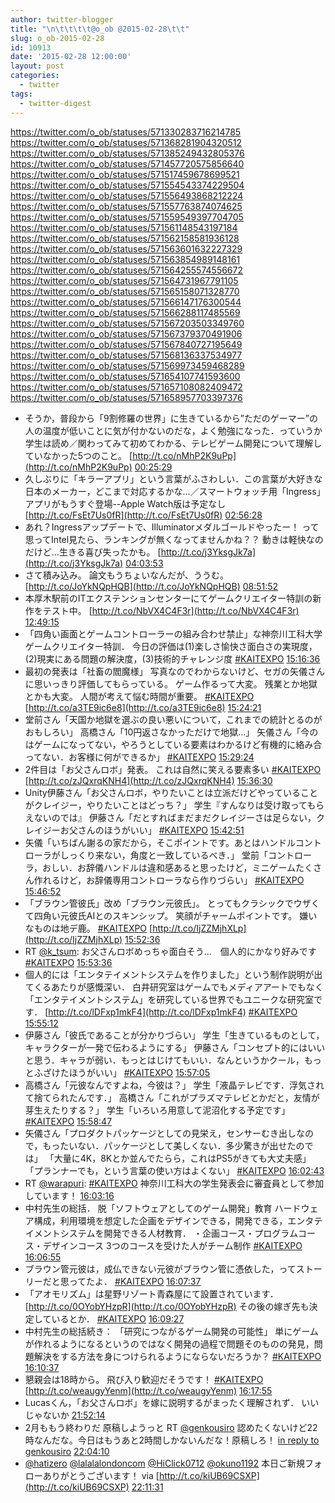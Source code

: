 ```yaml
---
author: twitter-blogger
title: "\n\t\t\t\t@o_ob @2015-02-28\t\t"
slug: o_ob-2015-02-28
id: 10913
date: '2015-02-28 12:00:00'
layout: post
categories:
  - twitter
tags:
  - twitter-digest
---
```


https://twitter.com/o_ob/statuses/571330283716214785 https://twitter.com/o_ob/statuses/571368281904320512 https://twitter.com/o_ob/statuses/571385249432805376 https://twitter.com/o_ob/statuses/571457720575856640 https://twitter.com/o_ob/statuses/571517459678699521 https://twitter.com/o_ob/statuses/571554543374229504 https://twitter.com/o_ob/statuses/571556493868212224 https://twitter.com/o_ob/statuses/571557763874074625 https://twitter.com/o_ob/statuses/571559549397704705 https://twitter.com/o_ob/statuses/571561148543197184 https://twitter.com/o_ob/statuses/571562158581936128 https://twitter.com/o_ob/statuses/571563601632227329 https://twitter.com/o_ob/statuses/571563854989148161 https://twitter.com/o_ob/statuses/571564255574556672 https://twitter.com/o_ob/statuses/571564731967791105 https://twitter.com/o_ob/statuses/571565158071328770 https://twitter.com/o_ob/statuses/571566147176300544 https://twitter.com/o_ob/statuses/571566288117485569 https://twitter.com/o_ob/statuses/571567203503349760 https://twitter.com/o_ob/statuses/571567379370491906 https://twitter.com/o_ob/statuses/571567840727195649 https://twitter.com/o_ob/statuses/571568136337534977 https://twitter.com/o_ob/statuses/571569973459468289 https://twitter.com/o_ob/statuses/571654107741593600 https://twitter.com/o_ob/statuses/571657108082409472 https://twitter.com/o_ob/statuses/571658957703397376  

*   そうか，普段から「9割修羅の世界」に生きているから”ただのゲーマー”の人の温度が低いことに気が付かないのだな，よく勉強になった．っていうか学生は読め／関わってみて初めてわかる、テレビゲーム開発について理解していなかった5つのこと。 [http://t.co/nMhP2K9uPp](http://t.co/nMhP2K9uPp) [00:25:29](https://twitter.com/o_ob/statuses/571330283716214785)
*   久しぶりに「キラーアプリ」という言葉がふさわしい．この言葉が大好きな日本のメーカー，どこまで対応するかな…／スマートウォッチ用「Ingress」アプリがもうすぐ登場--Apple Watch版は予定なし [http://t.co/FsEt7Us0fR](http://t.co/FsEt7Us0fR) [02:56:28](https://twitter.com/o_ob/statuses/571368281904320512)
*   あれ？Ingressアップデートで、Illuminatorメダルゴールドやったー！ って思ってIntel見たら、ランキングが無くなってませんかね？？ 動きは軽快なのだけど...生きる喜び失ったかも。 [http://t.co/j3YksgJk7a](http://t.co/j3YksgJk7a) [04:03:53](https://twitter.com/o_ob/statuses/571385249432805376)
*   さて積み込み。 論文もうちょいなんだが、ううむ。 [http://t.co/JoYkNQpHQB](http://t.co/JoYkNQpHQB) [08:51:52](https://twitter.com/o_ob/statuses/571457720575856640)
*   本厚木駅前のITエクステンションセンターにてゲームクリエイター特訓の新作をテスト中。 [http://t.co/NbVX4C4F3r](http://t.co/NbVX4C4F3r) [12:49:15](https://twitter.com/o_ob/statuses/571517459678699521)
*   「四角い画面とゲームコントローラーの組み合わせ禁止」な神奈川工科大学ゲームクリエイター特訓． 今日の評価は(1)楽しさ愉快さ面白さの実現度，(2)現実にある問題の解決度，(3)技術的チャレンジ度 [#KAITEXPO](https://twitter.com/search?q=%23KAITEXPO&src=hash) [15:16:36](https://twitter.com/o_ob/statuses/571554543374229504)
*   最初の発表は「社畜の閻魔様」 写真なのでわからないけど、セガの矢儀さんに思いっきり評価してもらっている。 ゲーム作るって大変。 残業とか地獄とかも大変。 人間が考えて悩む時間が重要。 [#KAITEXPO](https://twitter.com/search?q=%23KAITEXPO&src=hash) [http://t.co/a3TE9ic6e8](http://t.co/a3TE9ic6e8) [15:24:21](https://twitter.com/o_ob/statuses/571556493868212224)
*   堂前さん「天国か地獄を選ぶの良い悪いについて，これまでの統計とるのがおもしろい」 高橋さん「10円返さなかっただけで地獄…」 矢儀さん「今のはゲームになってない，やろうとしている要素はわかるけど有機的に絡み合ってない．お客様に何ができるか」 [#KAITEXPO](https://twitter.com/search?q=%23KAITEXPO&src=hash) [15:29:24](https://twitter.com/o_ob/statuses/571557763874074625)
*   2件目は「お父さんロボ」発表。 これは自然に笑える要素多い [#KAITEXPO](https://twitter.com/search?q=%23KAITEXPO&src=hash) [http://t.co/zJQxrqKNH4](http://t.co/zJQxrqKNH4) [15:36:30](https://twitter.com/o_ob/statuses/571559549397704705)
*   Unity伊藤さん「お父さんロボ，やりたいことは立派だけどやっていることがクレイジー，やりたいことはどっち？」 学生『すんなりは受け取ってもらえないのでは』 伊藤さん「だとすればまだまだクレイジーさは足らない，クレイジーお父さんのほうがいい」 [#KAITEXPO](https://twitter.com/search?q=%23KAITEXPO&src=hash) [15:42:51](https://twitter.com/o_ob/statuses/571561148543197184)
*   矢儀「いちばん謝るの家だから，そこポイントです。あとはハンドルコントローラがしっくり来ない，角度と一致しているべき．」 堂前「コントローラ，おしい．お辞儀ハンドルは違和感あると思ったけど，ミニゲームたくさん作れるけど，お辞儀専用コントローラなら作りづらい」 [#KAITEXPO](https://twitter.com/search?q=%23KAITEXPO&src=hash) [15:46:52](https://twitter.com/o_ob/statuses/571562158581936128)
*   「ブラウン管彼氏」改め「ブラウン元彼氏」。 とってもクラシックでウザくて四角い元彼氏AIとのスキンシップ。 笑顔がチャームポイントです。 嫌いなものは地デ鹿。 [#KAITEXPO](https://twitter.com/search?q=%23KAITEXPO&src=hash) [http://t.co/IjZZMjhXLp](http://t.co/IjZZMjhXLp) [15:52:36](https://twitter.com/o_ob/statuses/571563601632227329)
*   RT [@k_tsum](https://twitter.com/k_tsum): お父さんロボめっちゃ面白そう…　個人的にかなり好みです [#KAITEXPO](https://twitter.com/search?q=%23KAITEXPO&src=hash) [15:53:36](https://twitter.com/o_ob/statuses/571563854989148161)
*   個人的には「エンタテイメントシステムを作りました」という制作説明が出てくるあたりが感慨深い． 白井研究室はゲームでもメディアアートでもなく「エンタテイメントシステム」を研究している世界でもユニークな研究室です． [http://t.co/lDFxp1mkF4](http://t.co/lDFxp1mkF4) [#KAITEXPO](https://twitter.com/search?q=%23KAITEXPO&src=hash) [15:55:12](https://twitter.com/o_ob/statuses/571564255574556672)
*   伊藤さん「彼氏であることが分かりづらい」 学生「生きているものとして，キャラクターが一発で伝わるようにする」 伊藤さん「コンセプト的にはいいと思う．キャラが弱い．もっとはじけてもいい．なんというかクール，もっとふざけたほうがいい」 [#KAITEXPO](https://twitter.com/search?q=%23KAITEXPO&src=hash) [15:57:05](https://twitter.com/o_ob/statuses/571564731967791105)
*   高橋さん「元彼なんですよね，今彼は？」 学生「液晶テレビです．浮気されて捨てられたんです．」 高橋さん「これがプラズマテレビとかだと，友情が芽生えたりする？」 学生「いろいろ用意して泥沼化する予定です」 [#KAITEXPO](https://twitter.com/search?q=%23KAITEXPO&src=hash) [15:58:47](https://twitter.com/o_ob/statuses/571565158071328770)
*   矢儀さん「プロダクトパッケージとしての見栄え，センサーむき出しなので，もったいない．パッケージとして美しくない．多少驚きが出せたのでは」 「大量に4K，8Kとか並んでたらら，これはPS5がきても大丈夫感」 「プランナーでも，という言葉の使い方はよくない」 [#KAITEXPO](https://twitter.com/search?q=%23KAITEXPO&src=hash) [16:02:43](https://twitter.com/o_ob/statuses/571566147176300544)
*   RT [@warapuri](https://twitter.com/warapuri): [#KAITEXPO](https://twitter.com/search?q=%23KAITEXPO&src=hash) 神奈川工科大の学生発表会に審査員として参加しています！ [16:03:16](https://twitter.com/o_ob/statuses/571566288117485569)
*   中村先生の総括． 脱「ソフトウェアとしてのゲーム開発」教育 ハードウェア構成，利用環境を想定した企画をデザインできる，開発できる，エンタテイメントシステムを開発できる人材教育． ・企画コース・プログラムコース・デザインコース 3つのコースを受けた人がチーム制作 [#KAITEXPO](https://twitter.com/search?q=%23KAITEXPO&src=hash) [16:06:55](https://twitter.com/o_ob/statuses/571567203503349760)
*   ブラウン管元彼は，成仏できない元彼がブラウン管に憑依した，ってストーリーだと思ってたよ． [#KAITEXPO](https://twitter.com/search?q=%23KAITEXPO&src=hash) [16:07:37](https://twitter.com/o_ob/statuses/571567379370491906)
*   「アオモリズム」は星野リゾート青森屋にて設置されています． [http://t.co/0OYobYHzpR](http://t.co/0OYobYHzpR) その後の嫁ぎ先も決定しているとか． [#KAITEXPO](https://twitter.com/search?q=%23KAITEXPO&src=hash) [16:09:27](https://twitter.com/o_ob/statuses/571567840727195649)
*   中村先生の総括続き： 「研究につながるゲーム開発の可能性」 単にゲームが作れるようになるというのではなく開発の過程で問題そのものの発見，問題解決をする方法を身につけられるようにならないだろうか？ [#KAITEXPO](https://twitter.com/search?q=%23KAITEXPO&src=hash) [16:10:37](https://twitter.com/o_ob/statuses/571568136337534977)
*   懇親会は18時から。 飛び入り歓迎だそうです！ [#KAITEXPO](https://twitter.com/search?q=%23KAITEXPO&src=hash) [http://t.co/weaugyYenm](http://t.co/weaugyYenm) [16:17:55](https://twitter.com/o_ob/statuses/571569973459468289)
*   Lucasくん，「お父さんロボ」を嫁に説明するがまったく理解されず． いいじゃないか [21:52:14](https://twitter.com/o_ob/statuses/571654107741593600)
*   2月ももう終わりだ 原稿しようっと RT [@genkousiro](https://twitter.com/genkousiro) 認めたくないけど22時なんだな。今日はもうあと2時間しかないんだな！原稿しろ！ [in reply to genkousiro](https://twitter.com/genkousiro/statuses/571656851487498240) [22:04:10](https://twitter.com/o_ob/statuses/571657108082409472)
*   [@hatizero](https://twitter.com/hatizero) [@lalalalondoncom](https://twitter.com/lalalalondoncom) [@HiClick0712](https://twitter.com/HiClick0712) [@okuno1192](https://twitter.com/okuno1192) 本日ご新規フォローありがとうございます！ via [http://t.co/kiUB69CSXP](http://t.co/kiUB69CSXP) [22:11:31](https://twitter.com/o_ob/statuses/571658957703397376)